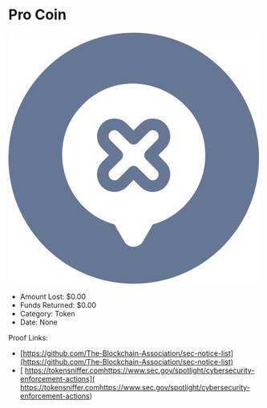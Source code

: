 # Pro Coin
![Pro Coin](/rektimages/Pro-Coin.png)
- Amount Lost: $0.00
- Funds Returned: $0.00
- Category: Token
- Date: None



Proof Links:
- [https://github.com/The-Blockchain-Association/sec-notice-list](https://github.com/The-Blockchain-Association/sec-notice-list)
- [ https://tokensniffer.comhttps://www.sec.gov/spotlight/cybersecurity-enforcement-actions]( https://tokensniffer.comhttps://www.sec.gov/spotlight/cybersecurity-enforcement-actions)


